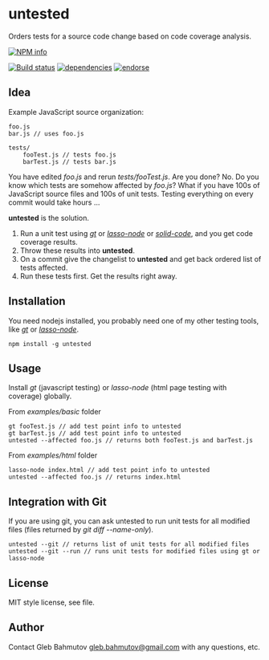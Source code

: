 untested
========

Orders tests for a source code change based on code coverage analysis.

[![NPM info][nodei.co]](https://npmjs.org/package/lasso)

[![Build status][ci-image]][ci-status]
[![dependencies][dependencies-image]][dependencies-url]
[![endorse][endorse-image]][endorse-url]

Idea
----

Example JavaScript source organization:

	foo.js
	bar.js // uses foo.js

	tests/
		fooTest.js // tests foo.js
		barTest.js // tests bar.js

You have edited *foo.js* and rerun *tests/fooTest.js*. Are you done? No. Do you know which tests are somehow affected by *foo.js*? What if you have 100s of JavaScript source files and 100s of unit tests. Testing everything on every commit would take hours ...

**untested** is the solution.

1. Run a unit test using [*gt*](https://github.com/bahmutov/gt) or [*lasso-node*](https://github.com/bahmutov/lasso-node) or [*solid-code*](https://github.com/bahmutov/solid-code), and you get code coverage results.
2. Throw these results into **untested**.
3. On a commit give the changelist to **untested** and get back ordered list of tests affected.
4. Run these tests first. Get the results right away.

Installation
------------

You need nodejs installed, you probably need one of my other testing tools,
like [*gt*](https://github.com/bahmutov/gt) or [*lasso-node*](https://github.com/bahmutov/lasso-node).

	npm install -g untested

Usage
-----

Install *gt* (javascript testing) or *lasso-node* (html page testing with coverage) globally.

From *examples/basic* folder

	gt fooTest.js // add test point info to untested
	gt barTest.js // add test point info to untested
	untested --affected foo.js // returns both fooTest.js and barTest.js

From *examples/html* folder

	lasso-node index.html // add test point info to untested
	untested --affected foo.js // returns index.html

Integration with Git
--------------------

If you are using git, you can ask untested to run unit tests for all modified files (files returned by *git diff --name-only*).

	untested --git // returns list of unit tests for all modified files
	untested --git --run // runs unit tests for modified files using gt or lasso-node

License
-------
MIT style license, see file.

Author
------
Contact Gleb Bahmutov gleb.bahmutov@gmail.com with any questions, etc.

[nodei.co]: https://nodei.co/npm/untested.png?downloads=true
[dependencies-image]: https://david-dm.org/bahmutov/untested.png
[dependencies-url]: https://david-dm.org/bahmutov/untested
[endorse-image]: https://api.coderwall.com/bahmutov/endorsecount.png
[endorse-url]: https://coderwall.com/bahmutov
[ci-image]: https://secure.travis-ci.org/bahmutov/untested.png?branch=master
[ci-status]: http://travis-ci.org/#!/bahmutov/untested
